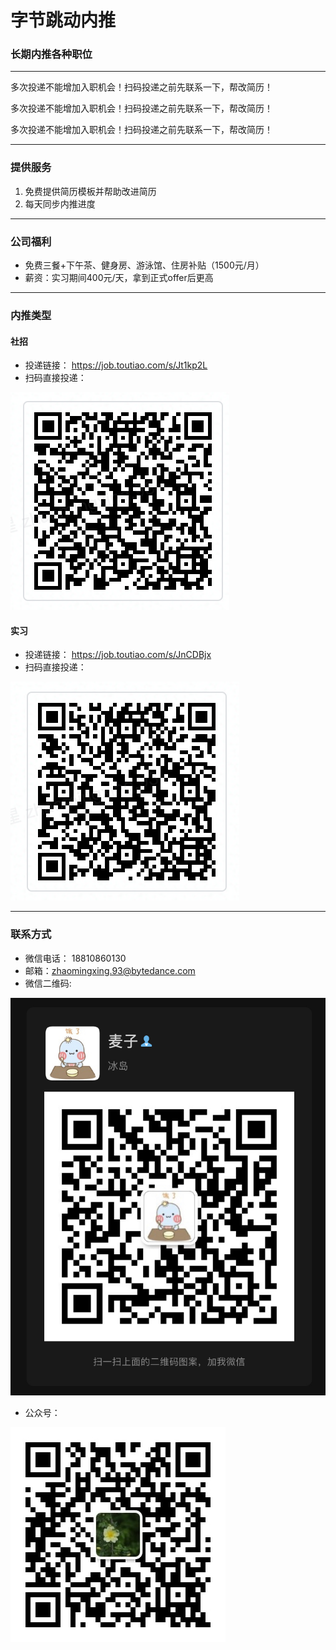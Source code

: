 # 字节跳动内推


### 长期内推各种职位

----------------------------------------------------

多次投递不能增加入职机会！扫码投递之前先联系一下，帮改简历！

多次投递不能增加入职机会！扫码投递之前先联系一下，帮改简历！

多次投递不能增加入职机会！扫码投递之前先联系一下，帮改简历！

------------------------------------

### 提供服务

1. 免费提供简历模板并帮助改进简历
2. 每天同步内推进度

----------------------------------------------------

### 公司福利
* 免费三餐+下午茶、健身房、游泳馆、住房补贴（1500元/月）
* 薪资：实习期间400元/天，拿到正式offer后更高

----------------------------------------------------
### 内推类型
#### 社招
* 投递链接： https://job.toutiao.com/s/Jt1kp2L
* 扫码直接投递： 

![社招岗位大全](001-images/002-companys/003-bytedance/002-social-referral.png)


#### 实习
* 投递链接： https://job.toutiao.com/s/JnCDBjx
* 扫码直接投递：

![实习岗位大全](001-images/002-companys/003-bytedance/004-intern-referral.png)

----------------------------------------------------

### 联系方式
* 微信电话： 18810860130
* 邮箱：zhaomingxing.93@bytedance.com
* 微信二维码:

![麦子](001-images/001-wechat/001-private-account/001-maizi.png)
* 公众号： 

![明朗万物](001-images/001-wechat/002-public-account/001-minglangwanwu.png)


